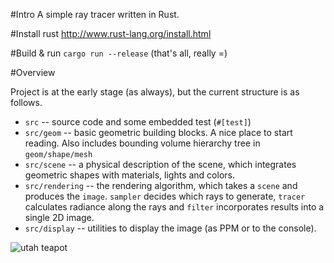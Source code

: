#Intro
A simple ray tracer written in Rust.

#Install rust
http://www.rust-lang.org/install.html

#Build & run
`cargo run --release` (that's all, really =)

#Overview

Project is at the early stage (as always), but the current structure is as
follows.

  * `src` -- source code and some embedded test (`#[test]`)
  * `src/geom` -- basic geometric building blocks. A nice place to start
  reading. Also includes bounding volume hierarchy tree in `geom/shape/mesh`
  * `src/scene` -- a physical description of the scene, which integrates geometric
  shapes with materials, lights and colors.
  * `src/rendering` -- the rendering algorithm, which takes a `scene` and produces
    the `image`. `sampler` decides which rays to generate, `tracer` calculates
    radiance along the rays and `filter` incorporates results into a single 2D
    image.
  * `src/display` -- utilities to display the image (as PPM or to the console).


![utah teapot]("./utah.png")
